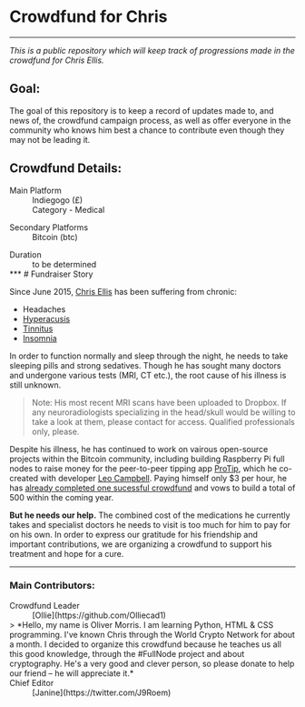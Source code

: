 # Crowdfund for Chris
***
*This is a public repository which will keep track of progressions made in the crowdfund for Chris Ellis.*

## Goal:
The goal of this repository is to keep a record of updates made to, and news of, the crowdfund campaign process, as well as offer everyone in the community who knows him best a chance to contribute even though they may not be leading it.

## Crowdfund Details:
<dl>
  <dt>Main Platform</dt>
  <dd>Indiegogo (£)</dd>
  <dd>Category - Medical</dd>
<dl>
  <dt>Secondary Platforms</dt>
  <dd>Bitcoin (btc)</dd>
<dl>
  <dt>Duration</dt>
  <dd>to be determined</dd>
***
# Fundraiser Story

Since June 2015, [Chris Ellis](https://twitter.com/MrChrisEllis) has been suffering from chronic:
+ Headaches
+ [Hyperacusis](http://www.ucsfhealth.org/conditions/hyperacusis/)
+ [Tinnitus](http://www.ucsfhealth.org/conditions/tinnitus/)
+ [Insomnia](http://www.ucsfhealth.org/conditions/insomnia/)

In order to function normally and sleep through the night, he needs to take sleeping pills and strong sedatives. Though he has sought many doctors and undergone various tests (MRI, CT etc.), the root cause of his illness is still unknown. 
> Note: His most recent MRI scans have been uploaded to Dropbox. 
> If any neuroradiologists specializing in the head/skull would be willing to take a look at them, please contact for access. 
> Qualified professionals only, please.

Despite his illness, he has continued to work on vairous open-source projects within the Bitcoin community, including building Raspberry Pi full nodes to raise money for the peer-to-peer tipping app [ProTip](http://protip.is/), which he co-created with developer [Leo Campbell](https://github.com/Leo-ajc). Paying himself only $3 per hour, he has [already completed one sucessful crowdfund](https://www.startjoin.com/ProTip) and vows to build a total of 500 within the coming year.

**But he needs our help.** The combined cost of the medications he currently takes and specialist doctors he needs to visit is too much for him to pay for on his own. In order to express our gratitude for his friendship and important contributions, we are organizing a crowdfund to support his treatment and hope for a cure.
***
### Main Contributors:
<dl>
  <dt>Crowdfund Leader</dt>
  <dd>[Ollie](https://github.com/Olliecad1)</dd>
  > *Hello, my name is Oliver Morris. I am learning Python, HTML & CSS programming. I've known Chris through the World Crypto Network for about a month. I decided to organize this crowdfund because he teaches us all this good knowledge, through the #FullNode project and about cryptography. He's a very good and clever person, so please donate to help our friend – he will appreciate it.*

<d1>
  <dt>Chief Editor</dt>
  <dd>[Janine](https://twitter.com/J9Roem)</dd>
